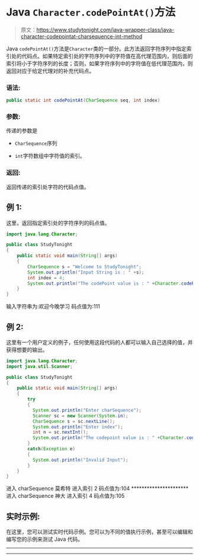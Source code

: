 # Java `Character.codePointAt()`方法

> 原文：<https://www.studytonight.com/java-wrapper-class/java-character-codepointat-charsequence-int-method>

Java `codePointAt()`方法是`Character`类的一部分。此方法返回字符序列中指定索引处的代码点。如果特定索引处的字符序列中的字符值在高代理范围内，则后面的索引将小于字符序列的长度；否则，如果字符序列中的字符值在低代理范围内，则返回对应于给定代理对的补充代码点。

### 语法:

```java
public static int codePointAt(CharSequence seq, int index)
```

### 参数:

传递的参数是

*   `CharSequence`序列

*   `int`字符数组中字符值的索引。

### 返回:

返回传递的索引处字符的代码点值。

## 例 1:

这里，返回指定索引处的字符序列的码点值。

```java
import java.lang.Character;

public class StudyTonight
{  
    public static void main(String[] args) 
    {  
        CharSequence s = "Welcome to StudyTonight";  
        System.out.println("Input String is : " +s); 
        int index = 4;  
        System.out.println("The codePoint value is : " +Character.codePointAt(s,index));  
    }  
}
```

输入字符串为:欢迎今晚学习
码点值为:111

## 例 2:

这里有一个用户定义的例子，任何使用这段代码的人都可以输入自己选择的值，并获得想要的输出。

```java
import java.lang.Character;
import java.util.Scanner;

public class StudyTonight
{  
    public static void main(String[] args) 
    {  
        try
        {
          System.out.println("Enter charSequence");
          Scanner sc = new Scanner(System.in);
          CharSequence s = sc.nextLine();
          System.out.println("Enter index");
          int n = sc.nextInt();
          System.out.println("The codepoint value is : " +Character.codePointAt(s,n));   
        }
        catch(Exception e)
        {
          System.out.println("Invalid Input");
        }
    }  
}
```

进入 charSequence
莫希特
进入索引
2
码点值为:104
**********************进入 charSequence
神大
进入索引
4
码点值为:105

## 实时示例:

在这里，您可以测试实时代码示例。您可以为不同的值执行示例，甚至可以编辑和编写您的示例来测试 Java 代码。

* * *

* * *